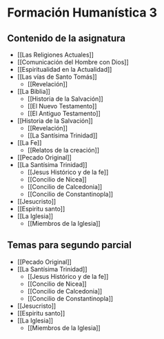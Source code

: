 # Formación Humanística 3 


## Contenido de la asignatura
- [[Las Religiones Actuales]]
- [[Comunicación del Hombre con Dios]]
- [[Espiritualidad en la Actualidad]]
- [[Las vías de Santo Tomás]]
	- [[Revelación]]
- [[La Biblia]]
	- [[Historia de la Salvación]]
	- [[El Nuevo Testamento]]
	- [[El Antiguo Testamento]]
- [[Historia de la Salvación]]
	- [[Revelación]]
	- [[La Santísima Trinidad]]
- [[La Fe]]
	- [[Relatos de la creación]]
- [[Pecado Original]]
- [[La Santísima Trinidad]]
	- [[Jesus Histórico y de la fe]]
	- [[Concilio de Nicea]]
	- [[Concilio de Calcedonia]]
	- [[Concilio de Constantinopla]]
- [[Jesucristo]]
- [[Espiritu santo]]
- [[La Iglesia]]
	- [[Miembros de la Iglesia]]

## Temas para segundo parcial
- [[Pecado Original]]
- [[La Santísima Trinidad]]
	- [[Jesus Histórico y de la fe]]
	- [[Concilio de Nicea]]
	- [[Concilio de Calcedonia]]
	- [[Concilio de Constantinopla]]
- [[Jesucristo]]
- [[Espiritu santo]]
- [[La Iglesia]]
	- [[Miembros de la Iglesia]]
